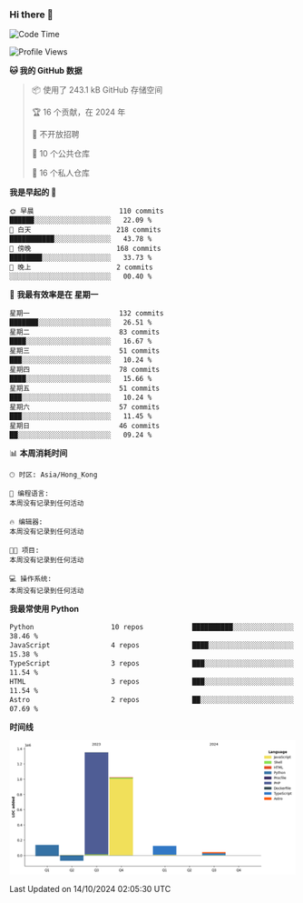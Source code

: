 ### Hi there 👋

<!--
**Mrzqd/Mrzqd** is a ✨ _special_ ✨ repository because its `README.md` (this file) appears on your GitHub profile.

Here are some ideas to get you started:

- 🔭 I’m currently working on ...
- 🌱 I’m currently learning ...
- 👯 I’m looking to collaborate on ...
- 🤔 I’m looking for help with ...
- 💬 Ask me about ...
- 📫 How to reach me: ...
- 😄 Pronouns: ...
- ⚡ Fun fact: ...
-->
<!--START_SECTION:waka-->
![Code Time](http://img.shields.io/badge/Code%20Time-260%20hrs%2011%20mins-blue)

![Profile Views](http://img.shields.io/badge/%E4%B8%AA%E4%BA%BA%E8%B5%84%E6%96%99%E8%A7%82%E7%9C%8B%E6%AC%A1%E6%95%B0-1-blue)

**🐱 我的 GitHub 数据** 

> 📦  使用了 243.1 kB GitHub 存储空间 
 > 
> 🏆 16 个贡献，在 2024 年
 > 
> 🚫 不开放招聘
 > 
> 📜 10 个公共仓库 
 > 
> 🔑 16 个私人仓库 
 > 
**我是早起的 🐤** 

```text
🌞 早晨                     110 commits         ██████░░░░░░░░░░░░░░░░░░░   22.09 % 
🌆 白天                     218 commits         ███████████░░░░░░░░░░░░░░   43.78 % 
🌃 傍晚                     168 commits         ████████░░░░░░░░░░░░░░░░░   33.73 % 
🌙 晚上                     2 commits           ░░░░░░░░░░░░░░░░░░░░░░░░░   00.40 % 
```
📅 **我最有效率是在 星期一** 

```text
星期一                      132 commits         ███████░░░░░░░░░░░░░░░░░░   26.51 % 
星期二                      83 commits          ████░░░░░░░░░░░░░░░░░░░░░   16.67 % 
星期三                      51 commits          ███░░░░░░░░░░░░░░░░░░░░░░   10.24 % 
星期四                      78 commits          ████░░░░░░░░░░░░░░░░░░░░░   15.66 % 
星期五                      51 commits          ███░░░░░░░░░░░░░░░░░░░░░░   10.24 % 
星期六                      57 commits          ███░░░░░░░░░░░░░░░░░░░░░░   11.45 % 
星期日                      46 commits          ██░░░░░░░░░░░░░░░░░░░░░░░   09.24 % 
```


📊 **本周消耗时间** 

```text
🕑︎ 时区: Asia/Hong_Kong

💬 编程语言: 
本周没有记录到任何活动

🔥 编辑器: 
本周没有记录到任何活动

🐱‍💻 项目: 
本周没有记录到任何活动

💻 操作系统: 
本周没有记录到任何活动
```

**我最常使用 Python** 

```text
Python                   10 repos            ██████████░░░░░░░░░░░░░░░   38.46 % 
JavaScript               4 repos             ████░░░░░░░░░░░░░░░░░░░░░   15.38 % 
TypeScript               3 repos             ███░░░░░░░░░░░░░░░░░░░░░░   11.54 % 
HTML                     3 repos             ███░░░░░░░░░░░░░░░░░░░░░░   11.54 % 
Astro                    2 repos             ██░░░░░░░░░░░░░░░░░░░░░░░   07.69 % 
```



**时间线**

![Lines of Code chart](https://raw.githubusercontent.com/Mrzqd/Mrzqd/main/assets/bar_graph.png)


 Last Updated on 14/10/2024 02:05:30 UTC
<!--END_SECTION:waka-->
